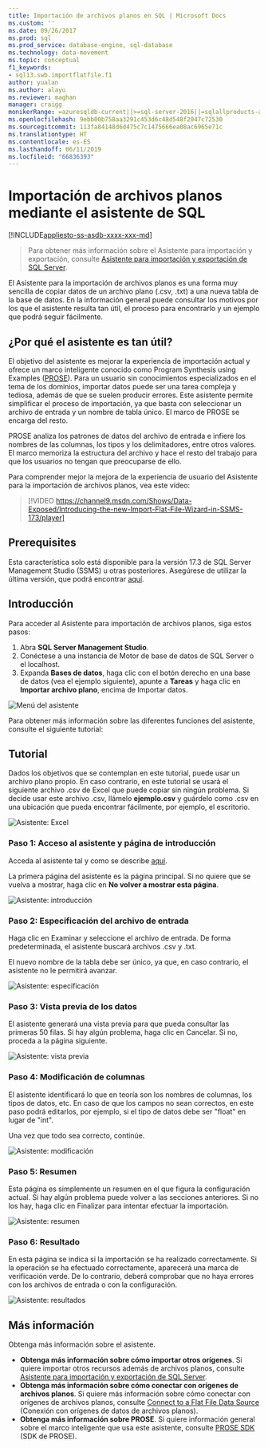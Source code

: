 ```yaml
---
title: Importación de archivos planos en SQL | Microsoft Docs
ms.custom: ''
ms.date: 09/26/2017
ms.prod: sql
ms.prod_service: database-engine, sql-database
ms.technology: data-movement
ms.topic: conceptual
f1_keywords:
- sql13.swb.importflatfile.f1
author: yualan
ms.author: alayu
ms.reviewer: maghan
manager: craigg
monikerRange: =azuresqldb-current||>=sql-server-2016||=sqlallproducts-allversions||>=sql-server-linux-2017||=azuresqldb-mi-current
ms.openlocfilehash: 9ebb00b758aa3291c453d6c48d548f2047c72530
ms.sourcegitcommit: 113fa84148d6d475c7c1475666ea08ac6965e71c
ms.translationtype: HT
ms.contentlocale: es-ES
ms.lasthandoff: 06/11/2019
ms.locfileid: "66836393"
---
```

# <a name="import-flat-file-to-sql-wizard"></a>Importación de archivos planos mediante el asistente de SQL
[!INCLUDE[appliesto-ss-asdb-xxxx-xxx-md](../../includes/appliesto-ss-asdb-xxxx-xxx-md.md)]
> Para obtener más información sobre el Asistente para importación y exportación, consulte [Asistente para importación y exportación de SQL Server](https://docs.microsoft.com/sql/integration-services/import-export-data/import-and-export-data-with-the-sql-server-import-and-export-wizard).

El Asistente para la importación de archivos planos es una forma muy sencilla de copiar datos de un archivo plano (.csv, .txt) a una nueva tabla de la base de datos. En la información general puede consultar los motivos por los que el asistente resulta tan útil, el proceso para encontrarlo y un ejemplo que podrá seguir fácilmente.

## <a name="why-would-i-use-this-wizard"></a>¿Por qué el asistente es tan útil?
El objetivo del asistente es mejorar la experiencia de importación actual y ofrece un marco inteligente conocido como Program Synthesis using Examples ([PROSE](https://microsoft.github.io/prose/)). Para un usuario sin conocimientos especializados en el tema de los dominios, importar datos puede ser una tarea compleja y tediosa, además de que se suelen producir errores. Este asistente permite simplificar el proceso de importación, ya que basta con seleccionar un archivo de entrada y un nombre de tabla único. El marco de PROSE se encarga del resto.

PROSE analiza los patrones de datos del archivo de entrada e infiere los nombres de las columnas, los tipos y los delimitadores, entre otros valores. El marco memoriza la estructura del archivo y hace el resto del trabajo para que los usuarios no tengan que preocuparse de ello.

Para comprender mejor la mejora de la experiencia de usuario del Asistente para la importación de archivos planos, vea este vídeo:

> [!VIDEO https://channel9.msdn.com/Shows/Data-Exposed/Introducing-the-new-Import-Flat-File-Wizard-in-SSMS-173/player]

## <a name="prerequisites"></a>Prerequisites
Esta característica solo está disponible para la versión 17.3 de SQL Server Management Studio (SSMS) u otras posteriores. Asegúrese de utilizar la última versión, que podrá encontrar [aquí](https://docs.microsoft.com/sql/ssms/download-sql-server-management-studio-ssms).
 
## <a id="started"></a>Introducción
Para acceder al Asistente para importación de archivos planos, siga estos pasos:

1. Abra **SQL Server Management Studio**.
2. Conéctese a una instancia de Motor de base de datos de SQL Server o el localhost.
3. Expanda **Bases de datos**, haga clic con el botón derecho en una base de datos (vea el ejemplo siguiente), apunte a **Tareas** y haga clic en **Importar archivo plano**, encima de Importar datos.

![Menú del asistente](media/import-flat-file-wizard/importffmenu.png)

Para obtener más información sobre las diferentes funciones del asistente, consulte el siguiente tutorial:

## <a name="tutorial"></a>Tutorial
Dados los objetivos que se contemplan en este tutorial, puede usar un archivo plano propio. En caso contrario, en este tutorial se usará el siguiente archivo .csv de Excel que puede copiar sin ningún problema. Si decide usar este archivo .csv, llámelo **ejemplo.csv** y guárdelo como .csv en una ubicación que pueda encontrar fácilmente, por ejemplo, el escritorio.

![Asistente: Excel](media/import-flat-file-wizard/importffexample.png)

### <a name="step-1-access-wizard-and-intro-page"></a>Paso 1: Acceso al asistente y página de introducción
Acceda al asistente tal y como se describe [aquí](#started).

La primera página del asistente es la página principal. Si no quiere que se vuelva a mostrar, haga clic en **No volver a mostrar esta página**.

![Asistente: introducción](media/import-flat-file-wizard/importffintro.png)

### <a name="step-2-specify-input-file"></a>Paso 2: Especificación del archivo de entrada
Haga clic en Examinar y seleccione el archivo de entrada. De forma predeterminada, el asistente buscará archivos .csv y .txt. 

El nuevo nombre de la tabla debe ser único, ya que, en caso contrario, el asistente no le permitirá avanzar.

![Asistente: especificación](media/import-flat-file-wizard/importffspecify.png)

### <a name="step-3-preview-data"></a>Paso 3: Vista previa de los datos
El asistente generará una vista previa para que pueda consultar las primeras 50 filas. Si hay algún problema, haga clic en Cancelar. Si no, proceda a la página siguiente.

![Asistente: vista previa](media/import-flat-file-wizard/importffpreview.png)

### <a name="step-4-modify-columns"></a>Paso 4: Modificación de columnas
El asistente identificará lo que en teoría son los nombres de columnas, los tipos de datos, etc. En caso de que los campos no sean correctos, en este paso podrá editarlos, por ejemplo, si el tipo de datos debe ser "float" en lugar de "int".

Una vez que todo sea correcto, continúe.

![Asistente: modificación](media/import-flat-file-wizard/importffmodify.png)

### <a name="step-5-summary"></a>Paso 5: Resumen
Esta página es simplemente un resumen en el que figura la configuración actual. Si hay algún problema puede volver a las secciones anteriores. Si no los hay, haga clic en Finalizar para intentar efectuar la importación.

![Asistente: resumen](media/import-flat-file-wizard/importffsummary.png)

### <a name="step-6-results"></a>Paso 6: Resultado
En esta página se indica si la importación se ha realizado correctamente. Si la operación se ha efectuado correctamente, aparecerá una marca de verificación verde. De lo contrario, deberá comprobar que no haya errores con los archivos de entrada o con la configuración.

![Asistente: resultados](media/import-flat-file-wizard/importffresults.png)

## <a name="learn-more"></a>Más información

Obtenga más información sobre el asistente.
 
- **Obtenga más información sobre cómo importar otros orígenes**. Si quiere importar otros recursos además de archivos planos, consulte [Asistente para importación y exportación de SQL Server](https://docs.microsoft.com/sql/integration-services/import-export-data/import-and-export-data-with-the-sql-server-import-and-export-wizard).
- **Obtenga más información sobre cómo conectar con orígenes de archivos planos**. Si quiere más información sobre cómo conectar con orígenes de archivos planos, consulte [Connect to a Flat File Data Source](https://docs.microsoft.com/sql/integration-services/import-export-data/connect-to-a-flat-file-data-source-sql-server-import-and-export-wizard) (Conexión con orígenes de datos de archivos planos).
- **Obtenga más información sobre PROSE**. Si quiere información general sobre el marco inteligente que usa este asistente, consulte [PROSE SDK](https://microsoft.github.io/prose/) (SDK de PROSE).

